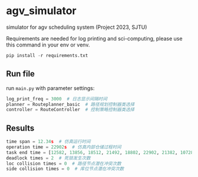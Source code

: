 # agv_simulator
simulator for agv scheduling system (Project 2023, SJTU)

Requirements are needed for log printing and sci-computing, please use this command in your env or venv.
```python
pip install -r requirements.txt
```

## Run file
run ```main.py``` with parameter settings:
```python
log_print_freq = 3000  # 日志显示间隔时间
planner = Routeplanner_basic  # 路径规划控制器类选择
controller = RouteController  # 控制策略控制器类选择
```
## Results
```python
time span = 12.34s  # 仿真运行时间
operation time = 22902s  # 仿真内部仓储过程时间
task end time = [12582, 13856, 18512, 21492, 18802, 22902, 21382, 10728] in seconds  # 各车执行完各自任务的时间
deadlock times = 2  # 死锁发生次数
loc collision times = 0  # 路径节点潜在冲突次数
side collision times = 0  # 库位节点潜在冲突次数
```